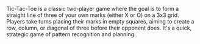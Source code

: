 Tic-Tac-Toe is a classic two-player game where the goal is to form a straight line of three of your own marks (either X or O) on a 3x3 grid. Players take turns placing their marks in empty squares, aiming to create a row, column, or diagonal of three before their opponent does. It's a quick, strategic game of pattern recognition and planning.
